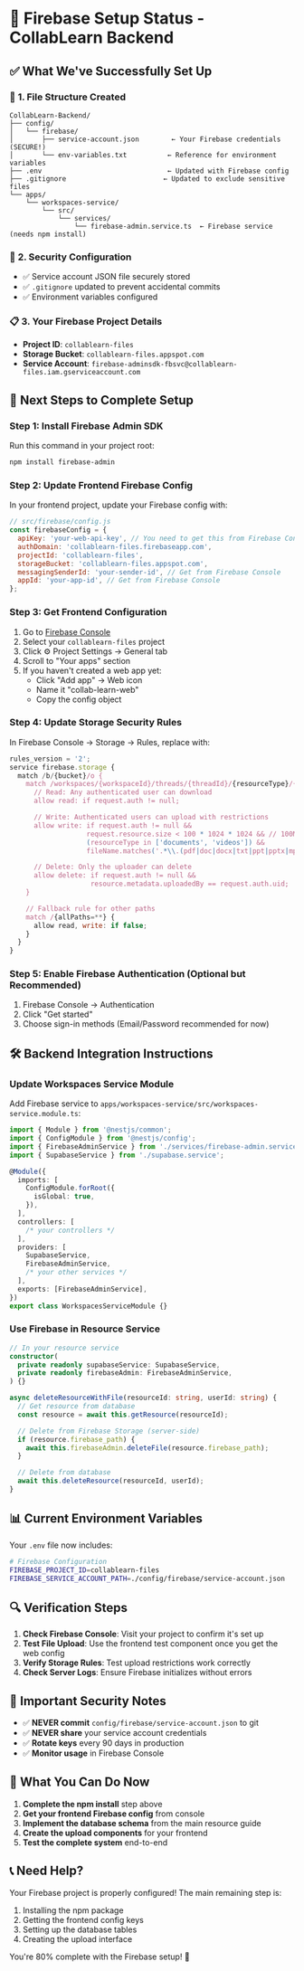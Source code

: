 # 🎉 Firebase Setup Status - CollabLearn Backend

## ✅ **What We've Successfully Set Up**

### 📁 **1. File Structure Created**

```
CollabLearn-Backend/
├── config/
│   └── firebase/
│       ├── service-account.json        ← Your Firebase credentials (SECURE!)
│       └── env-variables.txt          ← Reference for environment variables
├── .env                               ← Updated with Firebase config
├── .gitignore                        ← Updated to exclude sensitive files
└── apps/
    └── workspaces-service/
        └── src/
            └── services/
                └── firebase-admin.service.ts  ← Firebase service (needs npm install)
```

### 🔐 **2. Security Configuration**

- ✅ Service account JSON file securely stored
- ✅ `.gitignore` updated to prevent accidental commits
- ✅ Environment variables configured

### 📋 **3. Your Firebase Project Details**

- **Project ID**: `collablearn-files`
- **Storage Bucket**: `collablearn-files.appspot.com`
- **Service Account**: `firebase-adminsdk-fbsvc@collablearn-files.iam.gserviceaccount.com`

## 🚀 **Next Steps to Complete Setup**

### **Step 1: Install Firebase Admin SDK**

Run this command in your project root:

```bash
npm install firebase-admin
```

### **Step 2: Update Frontend Firebase Config**

In your frontend project, update your Firebase config with:

```javascript
// src/firebase/config.js
const firebaseConfig = {
  apiKey: 'your-web-api-key', // You need to get this from Firebase Console
  authDomain: 'collablearn-files.firebaseapp.com',
  projectId: 'collablearn-files',
  storageBucket: 'collablearn-files.appspot.com',
  messagingSenderId: 'your-sender-id', // Get from Firebase Console
  appId: 'your-app-id', // Get from Firebase Console
};
```

### **Step 3: Get Frontend Configuration**

1. Go to [Firebase Console](https://console.firebase.google.com/)
2. Select your `collablearn-files` project
3. Click ⚙️ Project Settings → General tab
4. Scroll to "Your apps" section
5. If you haven't created a web app yet:
   - Click "Add app" → Web icon
   - Name it "collab-learn-web"
   - Copy the config object

### **Step 4: Update Storage Security Rules**

In Firebase Console → Storage → Rules, replace with:

```javascript
rules_version = '2';
service firebase.storage {
  match /b/{bucket}/o {
    match /workspaces/{workspaceId}/threads/{threadId}/{resourceType}/{fileName} {
      // Read: Any authenticated user can download
      allow read: if request.auth != null;

      // Write: Authenticated users can upload with restrictions
      allow write: if request.auth != null &&
                   request.resource.size < 100 * 1024 * 1024 && // 100MB limit
                   (resourceType in ['documents', 'videos']) &&
                   fileName.matches('.*\\.(pdf|doc|docx|txt|ppt|pptx|mp4|avi|mov|wmv|webm)$');

      // Delete: Only the uploader can delete
      allow delete: if request.auth != null &&
                    resource.metadata.uploadedBy == request.auth.uid;
    }

    // Fallback rule for other paths
    match /{allPaths=**} {
      allow read, write: if false;
    }
  }
}
```

### **Step 5: Enable Firebase Authentication (Optional but Recommended)**

1. Firebase Console → Authentication
2. Click "Get started"
3. Choose sign-in methods (Email/Password recommended for now)

## 🛠️ **Backend Integration Instructions**

### **Update Workspaces Service Module**

Add Firebase service to `apps/workspaces-service/src/workspaces-service.module.ts`:

```typescript
import { Module } from '@nestjs/common';
import { ConfigModule } from '@nestjs/config';
import { FirebaseAdminService } from './services/firebase-admin.service';
import { SupabaseService } from './supabase.service';

@Module({
  imports: [
    ConfigModule.forRoot({
      isGlobal: true,
    }),
  ],
  controllers: [
    /* your controllers */
  ],
  providers: [
    SupabaseService,
    FirebaseAdminService,
    /* your other services */
  ],
  exports: [FirebaseAdminService],
})
export class WorkspacesServiceModule {}
```

### **Use Firebase in Resource Service**

```typescript
// In your resource service
constructor(
  private readonly supabaseService: SupabaseService,
  private readonly firebaseAdmin: FirebaseAdminService,
) {}

async deleteResourceWithFile(resourceId: string, userId: string) {
  // Get resource from database
  const resource = await this.getResource(resourceId);

  // Delete from Firebase Storage (server-side)
  if (resource.firebase_path) {
    await this.firebaseAdmin.deleteFile(resource.firebase_path);
  }

  // Delete from database
  await this.deleteResource(resourceId, userId);
}
```

## 📊 **Current Environment Variables**

Your `.env` file now includes:

```bash
# Firebase Configuration
FIREBASE_PROJECT_ID=collablearn-files
FIREBASE_SERVICE_ACCOUNT_PATH=./config/firebase/service-account.json
```

## 🔍 **Verification Steps**

1. **Check Firebase Console**: Visit your project to confirm it's set up
2. **Test File Upload**: Use the frontend test component once you get the web config
3. **Verify Storage Rules**: Test upload restrictions work correctly
4. **Check Server Logs**: Ensure Firebase initializes without errors

## 🚨 **Important Security Notes**

- ✅ **NEVER commit** `config/firebase/service-account.json` to git
- ✅ **NEVER share** your service account credentials
- ✅ **Rotate keys** every 90 days in production
- ✅ **Monitor usage** in Firebase Console

## 🎯 **What You Can Do Now**

1. **Complete the npm install** step above
2. **Get your frontend Firebase config** from console
3. **Implement the database schema** from the main resource guide
4. **Create the upload components** for your frontend
5. **Test the complete system** end-to-end

## 📞 **Need Help?**

Your Firebase project is properly configured! The main remaining step is:

1. Installing the npm package
2. Getting the frontend config keys
3. Setting up the database tables
4. Creating the upload interface

You're 80% complete with the Firebase setup! 🎉
